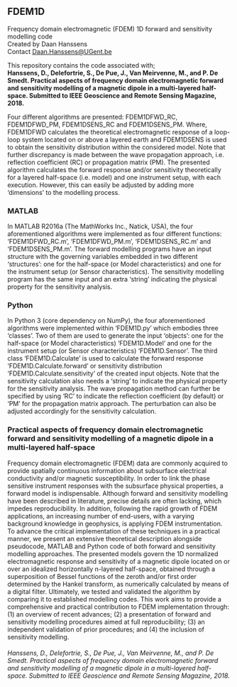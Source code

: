 ## FDEM1D
Frequency domain electromagnetic (FDEM) 1D forward and sensitivity modelling code  
Created by Daan Hanssens  
Contact Daan.Hanssens@UGent.be  

This repository contains the code associated with;  
**Hanssens, D., Delefortrie, S., De Pue, J., Van Meirvenne, M., and P. De Smedt. Practical aspects of frequency domain electromagnetic forward and sensitivity modelling of a magnetic dipole in a multi-layered half-space. Submitted to IEEE Geoscience and Remote Sensing Magazine, 2018.**

Four different algorithms are presented: FDEM1DFWD_RC, FDEM1DFWD_PM, FDEM1DSENS_RC and FDEM1DSENS_PM. Where, FDEM1DFWD calculates the theoretical electromagnetic response of a loop-loop system located on or above a layered earth and FDEM1DSENS is used to obtain the sensitivity distribution within the considered model. Note that further discrepancy is made between the wave propagation approach, i.e. reflection coefficient (RC) or propagation matrix (PM). The presented algorithm calculates the forward response and/or sensitivity  theoretically for a layered half-space (i.e. model) and one instrument setup, with each execution. However, this can easily be adjusted by adding more ‘dimensions’ to the modelling process.

### MATLAB
In MATLAB R2016a (The MathWorks Inc., Natick, USA), the four aforementioned algorithms were implemented as four different functions: ‘FDEM1DFWD_RC.m’, ‘FDEM1DFWD_PM.m’, ‘FDEM1DSENS_RC.m’ and ‘FDEM1DSENS_PM.m’. The forward modelling programs have an input structure with the governing variables embedded in two different ‘structures’: one for the half-space (or Model characteristics) and one for the instrument setup (or Sensor characteristics). The sensitivity modelling program has the same input and an extra ‘string’ indicating the physical property for the sensitivity analysis.  

### Python
In Python 3 (core dependency on NumPy), the four aforementioned algorithms were implemented within ‘FDEM1D.py’ which embodies three ‘classes’. Two of them are used to generate the input ‘objects’: one for the half-space (or Model characteristics) ‘FDEM1D.Model’ and one for the instrument setup (or Sensor characteristics) ‘FDEM1D.Sensor’. The third class ‘FDEM1D.Calculate’ is used to calculate the forward response ‘FDEM1D.Calculate.forward’ or sensitivity distribution ‘FDEM1D.Calculate.sensitivity’ of the created input objects. Note that the sensitivity calculation also needs a ‘string’ to indicate the physical property for the sensitivity analysis. The wave propagation method can further be specified by using ‘RC’ to indicate the reflection coefficient (by default) or ‘PM’ for the propagation matrix approach. The perturbation can also be adjusted accordingly for the sensitivity calculation.  
  
### Practical aspects of frequency domain electromagnetic forward and sensitivity modelling of a magnetic dipole in a multi-layered half-space
Frequency domain electromagnetic (FDEM) data are commonly acquired to provide spatially continuous information about subsurface electrical conductivity and/or magnetic susceptibility. In order to link the phase sensitive instrument responses with the subsurface physical properties, a forward model is indispensable. Although forward and sensitivity modelling have been described in literature, precise details are often lacking, which impedes reproducibility. In addition, following the rapid growth of FDEM applications, an increasing number of end-users, with a varying background knowledge in geophysics, is applying FDEM instrumentation. To advance the critical implementation of these techniques in a practical manner, we present an extensive theoretical description alongside pseudocode, MATLAB and Python code of both forward and sensitivity modelling approaches. The presented models govern the 1D normalized electromagnetic response and sensitivity of a magnetic dipole located on or over an idealized horizontally n-layered half-space, obtained through a superposition of Bessel functions of the zeroth and/or first order determined by the Hankel transform, as numerically calculated by means of a digital filter. Ultimately, we tested and validated the algorithm by comparing it to established modelling codes. This work aims to provide a comprehensive and practical contribution to FDEM implementation through: (1) an overview of recent advances; (2) a presentation of forward and sensitivity modelling procedures aimed at full reproducibility; (3) an independent validation of prior procedures; and (4) the inclusion of sensitivity modelling.
###### Hanssens, D., Delefortrie, S., De Pue, J., Van Meirvenne, M., and P. De Smedt. Practical aspects of frequency domain electromagnetic forward and sensitivity modelling of a magnetic dipole in a multi-layered half-space. Submitted to IEEE Geoscience and Remote Sensing Magazine, 2018.

